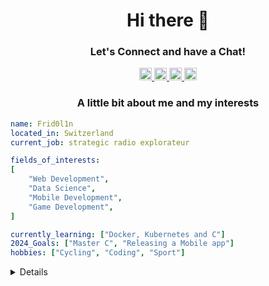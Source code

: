 <div align="center">
  <h1>Hi there 👋</h1>
  <h3>Let's Connect and have a Chat!</h3>

  <p>
    <a href="https://www.linkedin.com/in/nicolas-widmer-769a6520a/">
      <img
        height="20"
        src="https://img.shields.io/badge/Linkedin-000?logo=Linkedin&logoColor=fff"
      />
    </a>
    <a href="https://discordapp.com/users/586969625724715038">
      <img
        height="20"
        src="https://img.shields.io/badge/Discord-000?logo=discord&logoColor=fff"
      />
    </a>
    <a href="https://twitter.com/TopfridolinG">
      <img
        height="20"
        src="https://img.shields.io/badge/X%20(Twitter)-000?logo=x&logoColor=fff"
      />
    </a>
    <a href="https://www.instagram.com/_nicoladl.widmer_/">
      <img
        height="20"
        src="https://img.shields.io/badge/Instagram-000?logo=Instagram&logoColor=fff"
      />
    </a>
  </p>

  <h3>A little bit about me and my interests</h3>
</div>

```yaml
name: Frid0l1n
located_in: Switzerland
current_job: strategic radio explorateur

fields_of_interests:
[
    "Web Development",
    "Data Science",
    "Mobile Development",
    "Game Development",
]

currently_learning: ["Docker, Kubernetes and C"]
2024_Goals: ["Master C", "Releasing a Mobile app"]
hobbies: ["Cycling", "Coding", "Sport"]
```

<details>
  <div align="center"s>
    <p>
      <img src="https://img.shields.io/github/followers/Frid0l1n"></img>
      <img src="https://img.shields.io/github/stars/Frid0l1n"></img>
    </p>
  </div>
</details>